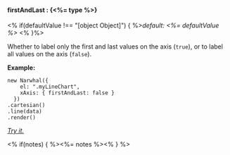 #### **firstAndLast** : {<%= type %>}

<% if(defaultValue !== "[object Object]") { %>*default: <%= defaultValue %>* <% }%>

Whether to label only the first and last values on the axis (`true`), or to label all values on the axis (`false`).

**Example:**

	new Narwhal({
	    el: ".myLineChart",
	    xAxis: { firstAndLast: false }
	  })
	.cartesian()
	.line(data)
	.render()

*[Try it.](http://jsfiddle.net/forio/2mWM8/)*

<% if(notes) { %><%= notes %><% } %>

